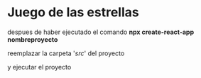 # Juego de las estrellas

 despues de haber ejecutado el comando **npx create-react-app nombreproyecto**

reemplazar la carpeta '*src*' del proyecto

y ejecutar el proyecto



